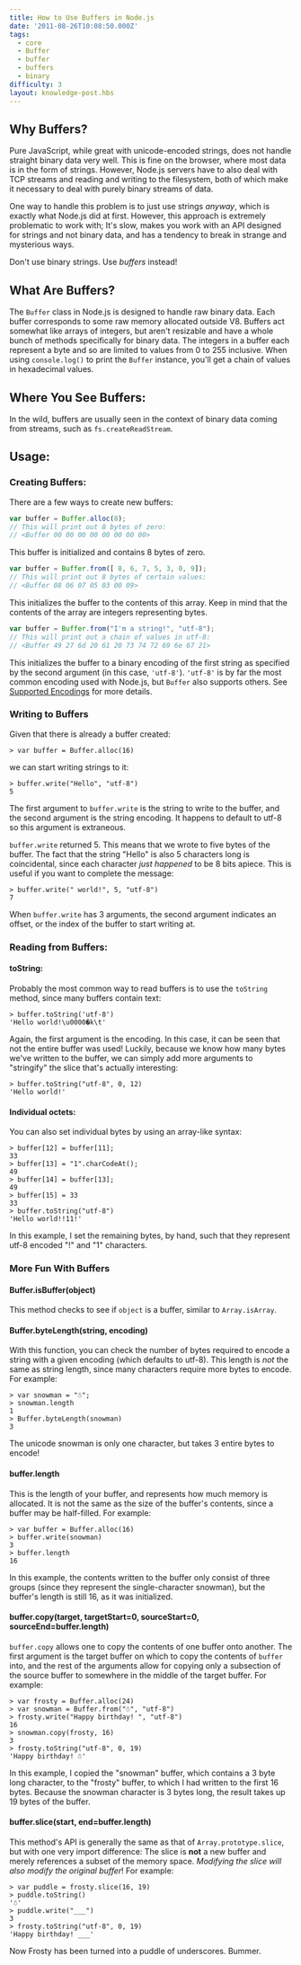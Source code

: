 ```yaml
---
title: How to Use Buffers in Node.js
date: '2011-08-26T10:08:50.000Z'
tags:
  - core
  - Buffer
  - buffer
  - buffers
  - binary
difficulty: 3
layout: knowledge-post.hbs
---
```


## Why Buffers?

Pure JavaScript, while great with unicode-encoded strings, does not handle straight binary data very well. This is fine on the browser, where most data is in the form of strings. However, Node.js servers have to also deal with TCP streams and reading and writing to the filesystem, both of which make it necessary to deal with purely binary streams of data.

One way to handle this problem is to just use strings *anyway*, which is exactly what Node.js did at first. However, this approach is extremely problematic to work with; It's slow, makes you work with an API designed for strings and not binary data, and has a tendency to break in strange and mysterious ways.

Don't use binary strings. Use *buffers* instead!

## What Are Buffers?

The `Buffer` class in Node.js is designed to handle raw binary data. Each buffer corresponds to some raw memory allocated outside V8. Buffers act somewhat like arrays of integers, but aren't resizable and have a whole bunch of methods specifically for binary data. The integers in a buffer each represent a byte and so are limited to values from 0 to 255 inclusive. When using `console.log()` to print the `Buffer` instance, you'll get a chain of values in hexadecimal values.

## Where You See Buffers:

In the wild, buffers are usually seen in the context of binary data coming from streams, such as `fs.createReadStream`.

## Usage:

### Creating Buffers:

There are a few ways to create new buffers:

```js
var buffer = Buffer.alloc(8);
// This will print out 8 bytes of zero:
// <Buffer 00 00 00 00 00 00 00 00>
```

This buffer is initialized and contains 8 bytes of zero.

```js
var buffer = Buffer.from([ 8, 6, 7, 5, 3, 0, 9]);
// This will print out 8 bytes of certain values:
// <Buffer 08 06 07 05 03 00 09>
```

This initializes the buffer to the contents of this array. Keep in mind that the contents of the array are integers representing bytes.

```js
var buffer = Buffer.from("I'm a string!", "utf-8");
// This will print out a chain of values in utf-8:
// <Buffer 49 27 6d 20 61 20 73 74 72 69 6e 67 21>
```

This initializes the buffer to a binary encoding of the first string as specified by the second argument (in this case, `'utf-8'`). `'utf-8'` is by far the most common encoding used with Node.js, but `Buffer` also supports others. See [Supported Encodings](https://nodejs.org/dist/latest/docs/api/buffer.html#buffer_buffers_and_character_encodings) for more details.

### Writing to Buffers

Given that there is already a buffer created:

```
> var buffer = Buffer.alloc(16)
```

we can start writing strings to it:

```
> buffer.write("Hello", "utf-8")
5
```

The first argument to `buffer.write` is the string to write to the buffer, and the second argument is the string encoding. It happens to default to utf-8 so this argument is extraneous.

`buffer.write` returned 5. This means that we wrote to five bytes of the buffer. The fact that the string "Hello" is also 5 characters long is coincidental, since each character *just happened* to be 8 bits apiece. This is useful if you want to complete the message:

```
> buffer.write(" world!", 5, "utf-8")
7
```

When `buffer.write` has 3 arguments, the second argument indicates an offset, or the index of the buffer to start writing at.

### Reading from Buffers:

#### toString:

Probably the most common way to read buffers is to use the `toString` method, since many buffers contain text:

```
> buffer.toString('utf-8')
'Hello world!\u0000�k\t'
```

Again, the first argument is the encoding. In this case, it can be seen that not the entire buffer was used! Luckily, because we know how many bytes we've written to the buffer, we can simply add more arguments to "stringify" the slice that's actually interesting:

```
> buffer.toString("utf-8", 0, 12)
'Hello world!'
```

#### Individual octets:

You can also set individual bytes by using an array-like syntax:

```
> buffer[12] = buffer[11];
33
> buffer[13] = "1".charCodeAt();
49
> buffer[14] = buffer[13];
49
> buffer[15] = 33
33
> buffer.toString("utf-8")
'Hello world!!11!'
```

In this example, I set the remaining bytes, by hand, such that they represent utf-8 encoded "!" and "1" characters.

### More Fun With Buffers

#### Buffer.isBuffer(object)

This method checks to see if `object` is a buffer, similar to `Array.isArray`.

#### Buffer.byteLength(string, encoding)

With this function, you can check the number of bytes required to encode a string with a given encoding (which defaults to utf-8). This length is *not* the same as string length, since many characters require more bytes to encode. For example:

```
> var snowman = "☃";
> snowman.length
1
> Buffer.byteLength(snowman)
3
```

The unicode snowman is only one character, but takes 3 entire bytes to encode!

#### buffer.length

This is the length of your buffer, and represents how much memory is allocated. It is not the same as the size of the buffer's contents, since a buffer may be half-filled. For example:

```
> var buffer = Buffer.alloc(16)
> buffer.write(snowman)
3
> buffer.length
16
```

In this example, the contents written to the buffer only consist of three groups (since they represent the single-character snowman), but the buffer's length is still 16, as it was initialized.

#### buffer.copy(target, targetStart=0, sourceStart=0, sourceEnd=buffer.length)

`buffer.copy` allows one to copy the contents of one buffer onto another. The first argument is the target buffer on which to copy the contents of `buffer` into, and the rest of the arguments allow for copying only a subsection of the source buffer to somewhere in the middle of the target buffer. For example:

```
> var frosty = Buffer.alloc(24)
> var snowman = Buffer.from("☃", "utf-8")
> frosty.write("Happy birthday! ", "utf-8")
16
> snowman.copy(frosty, 16)
3
> frosty.toString("utf-8", 0, 19)
'Happy birthday! ☃'
```

In this example, I copied the "snowman" buffer, which contains a 3 byte long character, to the "frosty" buffer, to which I had written to the first 16 bytes. Because the snowman character is 3 bytes long, the result takes up 19 bytes of the buffer.

#### buffer.slice(start, end=buffer.length)

This method's API is generally the same as that of `Array.prototype.slice`, but with one very import difference: The slice is **not** a new buffer and merely references a subset of the memory space. *Modifying the slice will also modify the original buffer*! For example:

```
> var puddle = frosty.slice(16, 19)
> puddle.toString()
'☃'
> puddle.write("___")
3
> frosty.toString("utf-8", 0, 19)
'Happy birthday! ___'
```

Now Frosty has been turned into a puddle of underscores. Bummer.

